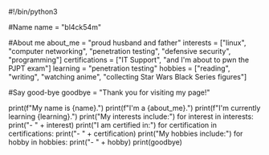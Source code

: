 #!/bin/python3

#Name
name = "bl4ck54m"

#About me
about_me = "proud husband and father"
interests = ["linux", "computer networking", "penetration testing", "defensive security", "programming"]
certifications = ["IT Support", "and I'm about to pwn the PJPT exam"]
learning = "penetration testing"
hobbies = ["reading", "writing", "watching anime", "collecting Star Wars Black Series figures"]

#Say good-bye
goodbye = "Thank you for visiting my page!"

print(f"My name is {name}.")
print(f"I'm a {about_me}.")
print(f"I'm currently learning {learning}.")
print("My interests include:")
for interest in interests:
    print("- " + interest)
print("I am certified in:")
for certification in certifications:
    print("- " + certification)
print("My hobbies include:")
for hobby in hobbies:
    print("- " + hobby)
print(goodbye)
